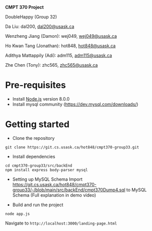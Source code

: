 **CMPT 370 Project**

DoubleHappy (Group 32)

Da Liu:
dal200, dal200@usask.ca

Wenzheng Jiang (Damon):
wej049, wej049@usask.ca

Ho Kwan Tang (Jonathan):
hot848, hot848@usask.ca

Adithya Mattappily (Adi):
adm115, adm115@usask.ca

Zhe Chen (Tony):
zhc565, zhc565@usask.ca



# Pre-requisites
- Install [Node.js](https://nodejs.org/en/) version 8.0.0
- Install mysql community (https://dev.mysql.com/downloads/)

# Getting started
- Clone the repository
```
git clone https://git.cs.usask.ca/hot848/cmpt370-group33.git 
```
- Install dependencies
```
cd cmpt370-group33/src/backEnd
npm install express body-parser mysql

``` 
- Setting up MySQL Schema
Import https://git.cs.usask.ca/hot848/cmpt370-group33/-/blob/main/src/backEnd/cmpt370Dump4.sql to MySQL Schema
(Full explanation in demo video)

- Build and run the project
```
node app.js
```
  Navigate to `http://localhost:3000/landing-page.html`

